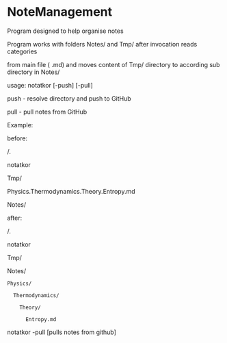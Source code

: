 # NoteManagement
Program designed to help organise notes

Program works with folders Notes/ and Tmp/ after invocation reads categories 

from main file ( .md) and moves  content of Tmp/ directory to according sub directory in Notes/

usage: notatkor [-push] [-pull]

push - resolve directory and push to GitHub

pull - pull notes from GitHub

Example:

before:

/.

notatkor

  Tmp/
  
  Physics.Thermodynamics.Theory.Entropy.md
  
  Notes/
  
after:

/.

notatkor

  Tmp/
  
  Notes/
  
    Physics/
    
      Thermodynamics/
      
        Theory/
        
          Entropy.md
          
notatkor -pull [pulls notes from github]
